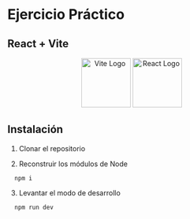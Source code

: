 # Ejercicio Práctico

## React + Vite

<p align="center">
  <img src="https://vitejs.dev/logo-with-shadow.png" alt="Vite Logo" width="100" height="100">
  <img src="https://upload.wikimedia.org/wikipedia/commons/a/a7/React-icon.svg" alt="React Logo" width="100" height="100">
</p>

## Instalación

1. Clonar el repositorio

2. Reconstruir los módulos de Node

```
  npm i
```

3. Levantar el modo de desarrollo

```
  npm run dev
```
